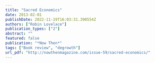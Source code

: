 ```yaml
---
title: "Sacred Economics"
date: 2013-02-01
publishDate: 2022-11-19T16:03:31.390554Z
authors: ["Robin Lovelace"]
publication_types: ["2"]
abstract: ""
featured: false
publication: "*Now Then*"
tags: ["Book review", "degrowth"]
url_pdf: "http://nowthenmagazine.com/issue-59/sacred-economics/"
---
```


